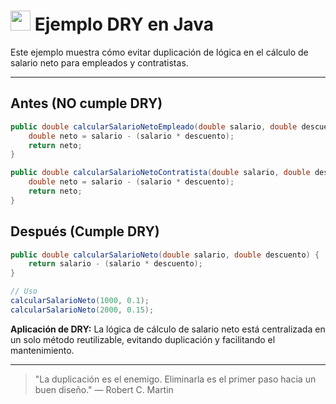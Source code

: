 # <img src="https://cdn.jsdelivr.net/gh/devicons/devicon/icons/java/java-original.svg" width="32"/> Ejemplo DRY en Java

Este ejemplo muestra cómo evitar duplicación de lógica en el cálculo de salario neto para empleados y contratistas.

---

## Antes (NO cumple DRY)
```java
public double calcularSalarioNetoEmpleado(double salario, double descuento) {
    double neto = salario - (salario * descuento);
    return neto;
}

public double calcularSalarioNetoContratista(double salario, double descuento) {
    double neto = salario - (salario * descuento);
    return neto;
}
```

## Después (Cumple DRY)
```java
public double calcularSalarioNeto(double salario, double descuento) {
    return salario - (salario * descuento);
}

// Uso
calcularSalarioNeto(1000, 0.1);
calcularSalarioNeto(2000, 0.15);
```

**Aplicación de DRY:**
La lógica de cálculo de salario neto está centralizada en un solo método reutilizable, evitando duplicación y facilitando el mantenimiento.

---

> "La duplicación es el enemigo. Eliminarla es el primer paso hacia un buen diseño." — Robert C. Martin
